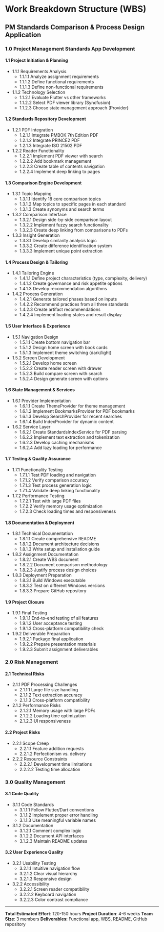 # Work Breakdown Structure (WBS)
## PM Standards Comparison & Process Design Application

### 1.0 Project Management Standards App Development

#### 1.1 Project Initiation & Planning
- 1.1.1 Requirements Analysis
  - 1.1.1.1 Analyze assignment requirements
  - 1.1.1.2 Define functional requirements
  - 1.1.1.3 Define non-functional requirements
- 1.1.2 Technology Selection
  - 1.1.2.1 Evaluate Flutter vs other frameworks
  - 1.1.2.2 Select PDF viewer library (Syncfusion)
  - 1.1.2.3 Choose state management approach (Provider)

#### 1.2 Standards Repository Development
- 1.2.1 PDF Integration
  - 1.2.1.1 Integrate PMBOK 7th Edition PDF
  - 1.2.1.2 Integrate PRINCE2 PDF
  - 1.2.1.3 Integrate ISO 21502 PDF
- 1.2.2 Reader Functionality
  - 1.2.2.1 Implement PDF viewer with search
  - 1.2.2.2 Add bookmark management
  - 1.2.2.3 Create table of contents navigation
  - 1.2.2.4 Implement deep linking to pages

#### 1.3 Comparison Engine Development
- 1.3.1 Topic Mapping
  - 1.3.1.1 Identify 18 core comparison topics
  - 1.3.1.2 Map topics to specific pages in each standard
  - 1.3.1.3 Create synonyms and search terms
- 1.3.2 Comparison Interface
  - 1.3.2.1 Design side-by-side comparison layout
  - 1.3.2.2 Implement fuzzy search functionality
  - 1.3.2.3 Create deep linking from comparisons to PDFs
- 1.3.3 Insight Generation
  - 1.3.3.1 Develop similarity analysis logic
  - 1.3.3.2 Create difference identification system
  - 1.3.3.3 Implement unique point extraction

#### 1.4 Process Design & Tailoring
- 1.4.1 Tailoring Engine
  - 1.4.1.1 Define project characteristics (type, complexity, delivery)
  - 1.4.1.2 Create governance and risk appetite options
  - 1.4.1.3 Develop recommendation algorithms
- 1.4.2 Process Generation
  - 1.4.2.1 Generate tailored phases based on inputs
  - 1.4.2.2 Recommend practices from all three standards
  - 1.4.2.3 Create artifact recommendations
  - 1.4.2.4 Implement loading states and result display

#### 1.5 User Interface & Experience
- 1.5.1 Navigation Design
  - 1.5.1.1 Create bottom navigation bar
  - 1.5.1.2 Design home screen with book cards
  - 1.5.1.3 Implement theme switching (dark/light)
- 1.5.2 Screen Development
  - 1.5.2.1 Develop home screen
  - 1.5.2.2 Create reader screen with drawer
  - 1.5.2.3 Build compare screen with search
  - 1.5.2.4 Design generate screen with options

#### 1.6 State Management & Services
- 1.6.1 Provider Implementation
  - 1.6.1.1 Create ThemeProvider for theme management
  - 1.6.1.2 Implement BookmarksProvider for PDF bookmarks
  - 1.6.1.3 Develop SearchProvider for recent searches
  - 1.6.1.4 Build IndexProvider for dynamic content
- 1.6.2 Service Layer
  - 1.6.2.1 Create StandardsIndexService for PDF parsing
  - 1.6.2.2 Implement text extraction and tokenization
  - 1.6.2.3 Develop caching mechanisms
  - 1.6.2.4 Add lazy loading for performance

#### 1.7 Testing & Quality Assurance
- 1.7.1 Functionality Testing
  - 1.7.1.1 Test PDF loading and navigation
  - 1.7.1.2 Verify comparison accuracy
  - 1.7.1.3 Test process generation logic
  - 1.7.1.4 Validate deep linking functionality
- 1.7.2 Performance Testing
  - 1.7.2.1 Test with large PDF files
  - 1.7.2.2 Verify memory usage optimization
  - 1.7.2.3 Check loading times and responsiveness

#### 1.8 Documentation & Deployment
- 1.8.1 Technical Documentation
  - 1.8.1.1 Create comprehensive README
  - 1.8.1.2 Document architecture decisions
  - 1.8.1.3 Write setup and installation guide
- 1.8.2 Assignment Documentation
  - 1.8.2.1 Create WBS document
  - 1.8.2.2 Document comparison methodology
  - 1.8.2.3 Justify process design choices
- 1.8.3 Deployment Preparation
  - 1.8.3.1 Build Windows executable
  - 1.8.3.2 Test on different Windows versions
  - 1.8.3.3 Prepare GitHub repository

#### 1.9 Project Closure
- 1.9.1 Final Testing
  - 1.9.1.1 End-to-end testing of all features
  - 1.9.1.2 User acceptance testing
  - 1.9.1.3 Cross-platform compatibility check
- 1.9.2 Deliverable Preparation
  - 1.9.2.1 Package final application
  - 1.9.2.2 Prepare presentation materials
  - 1.9.2.3 Submit assignment deliverables

### 2.0 Risk Management

#### 2.1 Technical Risks
- 2.1.1 PDF Processing Challenges
  - 2.1.1.1 Large file size handling
  - 2.1.1.2 Text extraction accuracy
  - 2.1.1.3 Cross-platform compatibility
- 2.1.2 Performance Risks
  - 2.1.2.1 Memory usage with large PDFs
  - 2.1.2.2 Loading time optimization
  - 2.1.2.3 UI responsiveness

#### 2.2 Project Risks
- 2.2.1 Scope Creep
  - 2.2.1.1 Feature addition requests
  - 2.2.1.2 Perfectionism vs. delivery
- 2.2.2 Resource Constraints
  - 2.2.2.1 Development time limitations
  - 2.2.2.2 Testing time allocation

### 3.0 Quality Management

#### 3.1 Code Quality
- 3.1.1 Code Standards
  - 3.1.1.1 Follow Flutter/Dart conventions
  - 3.1.1.2 Implement proper error handling
  - 3.1.1.3 Use meaningful variable names
- 3.1.2 Documentation
  - 3.1.2.1 Comment complex logic
  - 3.1.2.2 Document API interfaces
  - 3.1.2.3 Maintain README updates

#### 3.2 User Experience Quality
- 3.2.1 Usability Testing
  - 3.2.1.1 Intuitive navigation flow
  - 3.2.1.2 Clear visual hierarchy
  - 3.2.1.3 Responsive design
- 3.2.2 Accessibility
  - 3.2.2.1 Screen reader compatibility
  - 3.2.2.2 Keyboard navigation
  - 3.2.2.3 Color contrast compliance

---

**Total Estimated Effort**: 120-150 hours
**Project Duration**: 4-6 weeks
**Team Size**: 3 members
**Deliverables**: Functional app, WBS, README, GitHub repository
